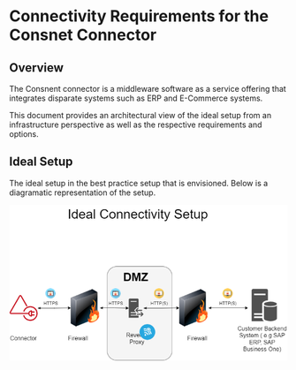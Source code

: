 # Connectivity Requirements for the Consnet Connector

## Overview 
The Consnent connector is a middleware software as a service offering that integrates disparate systems such as ERP and E-Commerce systems. 

This document provides an architectural view of the ideal setup from an infrastructure perspective as well as the respective requirements and options. 

## Ideal Setup
The ideal setup in the best practice setup that is envisioned. Below is a diagramatic representation of the setup. 

![enter image description here](https://github.com/bmaunde/guidelines/blob/master/guidelines/Connectivity%20Setup.png)
<!--stackedit_data:
eyJoaXN0b3J5IjpbLTE5NDUwMTk0ODUsLTIwODg3NDY2MTJdfQ
==
-->